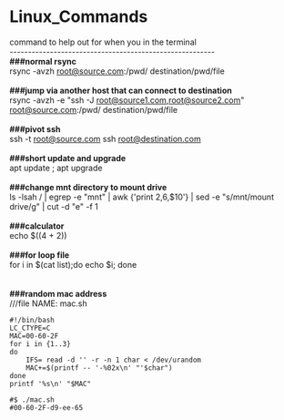# Linux_Commands
command to help out for when you in the terminal\
--------------------------------------------------------\
**###normal rsync**\
rsync -avzh root@source.com:/pwd/ destination/pwd/file\
\
**###jump via another host that can connect to destination**\
rsync -avzh -e "ssh -J root@source1.com,root@source2.com" root@source.com:/pwd/ destination/pwd/file\
\
**###pivot ssh**\
ssh -t root@source.com ssh root@destination.com\
\
**###short update and upgrade**\
apt update ; apt upgrade\
\
**###change mnt directory to mount drive**\
ls -lsah / | egrep -e "mnt" | awk {'print $2,$6,$10'} | sed -e "s/mnt/mount drive/g" | cut -d "e" -f 1\
\
**###calculator**\
echo $((4 + 2))\
\
**###for loop file**\
for i in $(cat list);do echo $i; done\
\
\
**###random mac address**\
///file NAME: mac.sh
```
#!/bin/bash
LC_CTYPE=C
MAC=00-60-2F
for i in {1..3}
do
    IFS= read -d '' -r -n 1 char < /dev/urandom
    MAC+=$(printf -- '-%02x\n' "'$char")
done
printf '%s\n' "$MAC"

#$ ./mac.sh 
#00-60-2F-d9-ee-65
```
